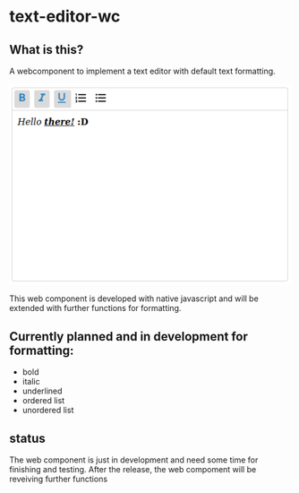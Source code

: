 # text-editor-wc
## What is this?
A webcomponent to implement a text editor with default text formatting.

![Example](example.png)

This web component is developed with native javascript and will be extended with further functions for formatting.

## Currently planned and in development for formatting: 
- bold
- italic
- underlined
- ordered list
- unordered list
  
## status
The web component is just in development and need some time for finishing and testing.
After the release, the web compoment will be reveiving further functions